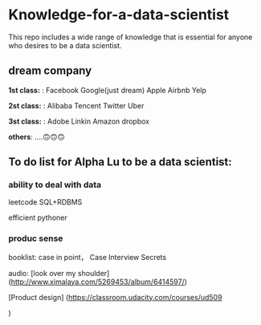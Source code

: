 # Knowledge-for-a-data-scientist
This repo includes a wide range of knowledge that is essential for anyone who desires to be a data scientist. 

## dream company

**1st class:** : Facebook Google(just dream) Apple Airbnb Yelp

**2st class:** : Alibaba Tencent Twitter Uber 

**3st class:** : Adobe Linkin Amazon dropbox

**others**: ....🙃🙃🙃



## To do list for Alpha Lu to be a data scientist:

### ability to deal with data

leetcode SQL+RDBMS

efficient pythoner

### produc sense

booklist: case in point， Case Interview Secrets 

audio: [look over my shoulder] (http://www.ximalaya.com/5269453/album/6414597/)

[Product design]
(https://classroom.udacity.com/courses/ud509

)

